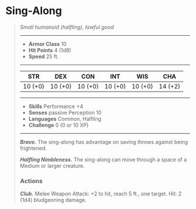 # Sing-Along
>*Small humanoid (halfling), lawful good*
>___
>- **Armor Class** 10
>- **Hit Points** 4 (1d8)
>- **Speed** 25 ft. 
>___
>|STR|DEX|CON|INT|WIS|CHA|
>|:---:|:---:|:---:|:---:|:---:|:---:|
>|10 (+0)|10 (+0)|10 (+0)|10 (+0)|10 (+0)|14 (+2)|
>___
>- **Skills** Performance +4
>- **Senses** passive Perception 10
>- **Languages** Common, Halfling
>- **Challenge** 0 (0 or 10 XP)
>___
>***Brave.*** The sing-along has advantage on saving throws against being frightened.  
>
>***Halfling Nimbleness.*** The sing-along can move through a space of a Medium or larger creature.  
>
>### Actions
>***Club.*** Melee Weapon Attack: +2 to hit, reach 5 ft., one target. Hit: 2 (1d4) bludgeoning damage.